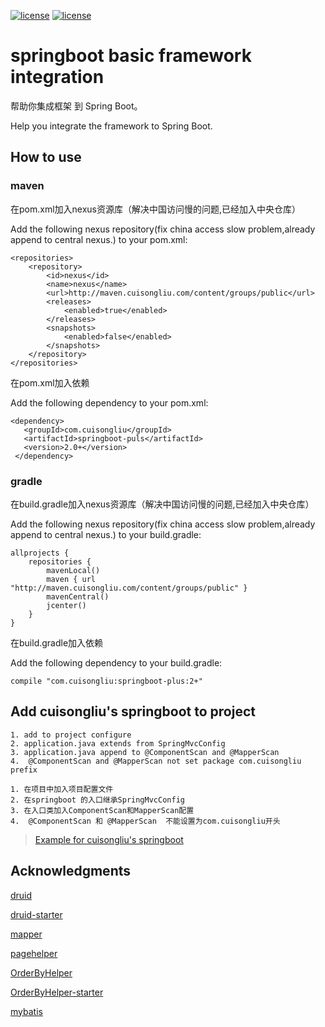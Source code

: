 [![license](https://img.shields.io/badge/gradle-3.3-brightgreen.svg)](https://gradle.org)
[![license](https://img.shields.io/github/license/mashape/apistatus.svg)](https://opensource.org/licenses/mit-license.php)

#  springboot basic framework integration

 帮助你集成框架 到 Spring Boot。
 
 Help you integrate the framework to Spring Boot.
 
## How to use

### maven

在pom.xml加入nexus资源库（解决中国访问慢的问题,已经加入中央仓库）

Add the following nexus repository(fix china access slow problem,already append to central nexus.)  to your pom.xml:

    <repositories>
        <repository>
            <id>nexus</id>
            <name>nexus</name>
            <url>http://maven.cuisongliu.com/content/groups/public</url>
            <releases>
                <enabled>true</enabled>
            </releases>
            <snapshots>
                <enabled>false</enabled>
            </snapshots>
        </repository>
    </repositories>

在pom.xml加入依赖

Add the following dependency to your pom.xml:

    <dependency>
       <groupId>com.cuisongliu</groupId>
       <artifactId>springboot-puls</artifactId>
       <version>2.0+</version>
     </dependency>

### gradle

在build.gradle加入nexus资源库（解决中国访问慢的问题,已经加入中央仓库）

Add the following nexus repository(fix china access slow problem,already append to central nexus.)  to your build.gradle:

    allprojects {
        repositories {
            mavenLocal()
            maven { url "http://maven.cuisongliu.com/content/groups/public" }
            mavenCentral()
            jcenter()
        }
    }
    
在build.gradle加入依赖

Add the following dependency to your build.gradle:
    
    compile "com.cuisongliu:springboot-plus:2+"
    
## Add cuisongliu's springboot to project

    1. add to project configure
    2. application.java extends from SpringMvcConfig
    3. application.java append to @ComponentScan and @MapperScan
    4.  @ComponentScan and @MapperScan not set package com.cuisongliu prefix
    
    1. 在项目中加入项目配置文件
    2. 在springboot 的入口继承SpringMvcConfig
    3. 在入口类加入ComponentScan和MapperScan配置
    4.  @ComponentScan 和 @MapperScan  不能设置为com.cuisongliu开头

> [Example for cuisongliu's springboot](https://github.com/cuisongliu/springboot-integration)

## Acknowledgments

 [druid](https://github.com/alibaba/druid)
 
 [druid-starter](https://github.com/cuisongliu/druid-boot-starter)
 
 [mapper](https://github.com/abel533/Mapper)
 
 [pagehelper](https://github.com/pagehelper/Mybatis-PageHelper)
 
 [OrderByHelper](https://github.com/abel533/OrderByHelper)
 
 [OrderByHelper-starter](https://github.com/cuisongliu/orderbyhelper-boot-starter)
 
 [mybatis](https://github.com/mybatis/mybatis-3)
